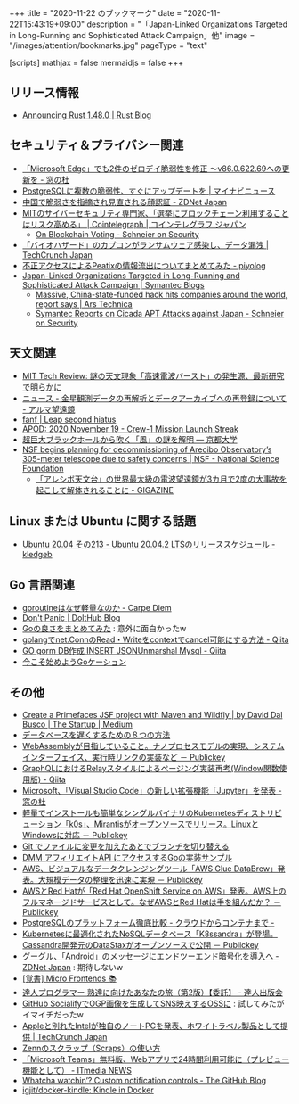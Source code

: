 +++
title = "2020-11-22 のブックマーク"
date =  "2020-11-22T15:43:19+09:00"
description = "「Japan-Linked Organizations Targeted in Long-Running and Sophisticated Attack Campaign」他"
image = "/images/attention/bookmarks.jpg"
pageType = "text"

[scripts]
  mathjax = false
  mermaidjs = false
+++

## リリース情報

- [Announcing Rust 1.48.0 | Rust Blog](https://blog.rust-lang.org/2020/11/19/Rust-1.48.html)

## セキュリティ＆プライバシー関連

- [「Microsoft Edge」でも2件のゼロデイ脆弱性を修正 ～v86.0.622.69への更新を - 窓の杜](https://forest.watch.impress.co.jp/docs/news/1289215.html)
- [PostgreSQLに複数の脆弱性、すぐにアップデートを | マイナビニュース](https://news.mynavi.jp/article/20201116-1492427/)
- [中国で脆弱さを指摘され見直される顔認証 - ZDNet Japan](https://japan.zdnet.com/article/35162372/)
- [MITのサイバーセキュリティ専門家、「選挙にブロックチェーン利用することはリスク高める」 | Cointelegraph | コインテレグラフ ジャパン](https://jp.cointelegraph.com/news/mit-cybersecurity-experts-do-not-trust-blockchain-based-voting-systems)
    - [On Blockchain Voting - Schneier on Security](https://www.schneier.com/blog/archives/2020/11/on-blockchain-voting.html)
- [「バイオハザード」のカプコンがランサムウェア感染し、データ漏洩  |  TechCrunch Japan](https://techcrunch.com/2020/11/16/capcom-resident-evil-game-maker-breach-ransomware/)
- [不正アクセスによるPeatixの情報流出についてまとめてみた - piyolog](https://piyolog.hatenadiary.jp/entry/2020/11/20/132324)
- [Japan-Linked Organizations Targeted in Long-Running and Sophisticated Attack Campaign | Symantec Blogs](https://symantec-enterprise-blogs.security.com/blogs/threat-intelligence/cicada-apt10-japan-espionage)
    - [Massive, China-state-funded hack hits companies around the world, report says | Ars Technica](https://arstechnica.com/information-technology/2020/11/massive-china-state-funded-hack-hits-companies-around-the-word-report-says/)
    - [Symantec Reports on Cicada APT Attacks against Japan - Schneier on Security](https://www.schneier.com/blog/archives/2020/11/symantec-reports-on-cicada-apt-attacks-against-japan.html)

## 天文関連

- [MIT Tech Review: 謎の天文現象「高速電波バースト」の発生源、最新研究で明らかに](https://www.technologyreview.jp/s/224341/we-just-found-a-source-for-one-of-the-most-mysterious-phenomena-in-astronomy/)
- [ニュース - 金星観測データの再解析とデータアーカイブへの再登録について - アルマ望遠鏡](https://alma-telescope.jp/news/venus-202011?doing_wp_cron=1606026117.0697269439697265625000)
- [fanf | Leap second hiatus](https://fanf.dreamwidth.org/133823.html)
- [APOD: 2020 November 19 - Crew-1 Mission Launch Streak](https://apod.nasa.gov/apod/ap201119.html)
- [超巨大ブラックホールから吹く「風」の謎を解明 — 京都大学](https://www.kyoto-u.ac.jp/ja/research/research_results/2020/201119_1.html)
- [NSF begins planning for decommissioning of Arecibo Observatory’s 305-meter telescope due to safety concerns | NSF - National Science Foundation](https://www.nsf.gov/news/news_summ.jsp?cntn_id=301674)
    - [「アレシボ天文台」の世界最大級の電波望遠鏡が3カ月で2度の大事故を起こして解体されることに - GIGAZINE](https://gigazine.net/news/20201120-arecibo-telescope-demolished/)

## Linux または Ubuntu に関する話題

- [Ubuntu 20.04 その213 - Ubuntu 20.04.2 LTSのリリーススケジュール - kledgeb](https://kledgeb.blogspot.com/2020/11/ubuntu-2004-213-ubuntu-20042-lts.html)

## Go 言語関連

- [goroutineはなぜ軽量なのか - Carpe Diem](https://christina04.hatenablog.com/entry/why-goroutine-is-good)
- [Don't Panic | DoltHub Blog](https://www.dolthub.com/blog/2020-11-16-panics-to-errors/)
- [Goの良さをまとめてみた](https://zenn.dev/nobonobo/articles/e651c66a15aaed657d6e) : 意外に面白かったw
- [golangでnet.ConnのRead・Writeをcontextでcancel可能にする方法 - Qiita](https://qiita.com/progrunner17/items/65ab3a186e82c24cb09b)
- [GO gorm DB作成 INSERT JSONUnmarshal Mysql - Qiita](https://qiita.com/13Slhr77Cgzn892/items/59e1b74c7806bc8dcedb)
- [今こそ始めようGoケーション](https://talks.godoc.org/github.com/qt-luigi/talks/2020/abcd2020a.slide)

## その他

- [Create a Primefaces JSF project with Maven and Wildfly | by David Dal Busco | The Startup | Medium](https://medium.com/swlh/create-a-primefaces-jsf-project-with-maven-and-wildfly-bb695bed84c8)
- [データベースを遅くするための８つの方法](https://zenn.dev/koduki/articles/d3e8984f420b370681f9)
- [WebAssemblyが目指していること。ナノプロセスモデルの実現、システムインターフェイス、実行時リンクの実装など － Publickey](https://www.publickey1.jp/blog/20/webassembly_1.html)
- [GraphQLにおけるRelayスタイルによるページング実装再考(Window関数使用版) - Qiita](https://qiita.com/sky0621/items/957c010ba01c7a756ef7)
- [Microsoft、「Visual Studio Code」の新しい拡張機能「Jupyter」を発表 - 窓の杜](https://forest.watch.impress.co.jp/docs/news/1289446.html)
- [軽量でインストールも簡単なシングルバイナリのKubernetesディストリビューション「k0s」、Mirantisがオープンソースでリリース。LinuxとWindowsに対応 － Publickey](https://www.publickey1.jp/blog/20/kubernetesk0smirantislinuxwindows.html)
- [Git でファイルに変更を加えたあとでブランチを切り替える](https://zenn.dev/iedred7584/articles/git-change-branches)
- [DMM アフィリエイトAPI にアクセスするGoの実装サンプル](https://zenn.dev/ohnishi/articles/63cb5630b452e7e23487)
- [AWS、ビジュアルなデータクレンジングツール「AWS Glue DataBrew」発表。大規模データの整理を迅速に実現 － Publickey](https://www.publickey1.jp/blog/20/awsaws_glue_databrew.html)
- [AWSとRed Hatが「Red Hat OpenShift Service on AWS」発表。AWS上のフルマネージドサービスとして。なぜAWSとRed Hatは手を組んだか？ － Publickey](https://www.publickey1.jp/blog/20/awsred_hatred_hat_openshift_service_on_awsawsawsred_hat.html)
- [PostgreSQLのプラットフォーム徹底比較 - クラウドからコンテナまで -](https://zenn.dev/tzkoba/articles/3825d7da94e8ac8ae818)
- [Kubernetesに最適化されたNoSQLデータベース「K8ssandra」が登場。Cassandra開発元のDataStaxがオープンソースで公開 － Publickey](https://www.publickey1.jp/blog/20/kubernetesnosqlk8ssandracassandradatastax.html)
- [グーグル、「Android」のメッセージにエンドツーエンド暗号化を導入へ - ZDNet Japan](https://japan.zdnet.com/article/35162725/) : 期待しないw
- [[覚書] Micro Frontends 📚](https://zenn.dev/silverbirder/articles/f74e219ffdef26b4a37b)
- [達人プログラマー 熟達に向けたあなたの旅（第2版）【委託】 - 達人出版会](https://tatsu-zine.com/books/the-pragmatic-programmer-2ed)
- [GitHub SocialifyでOGP画像を生成してSNS映えするOSSに](https://zenn.dev/ryo_kawamata/articles/introduction-socialify) : 試してみたがイマイチだったw
- [Appleと別れたIntelが独自のノートPCを発表、ホワイトラベル製品として提供  |  TechCrunch Japan](https://techcrunch.com/2020/11/19/after-apples-m1-launch-intel-announces-its-own-white-label-laptop-395347/)
- [Zennのスクラップ（Scraps）の使い方](https://zenn.dev/zenn/articles/about-zenn-scraps)
- [「Microsoft Teams」無料版、Webアプリで24時間利用可能に（プレビュー機能として） - ITmedia NEWS](https://www.itmedia.co.jp/news/articles/2011/21/news047.html)
- [Whatcha watchin’? Custom notification controls - The GitHub Blog](https://github.blog/2020-11-20-whatcha-watchin-custom-notification-controls/)
- [igjit/docker-kindle: Kindle in Docker](https://github.com/igjit/docker-kindle)
